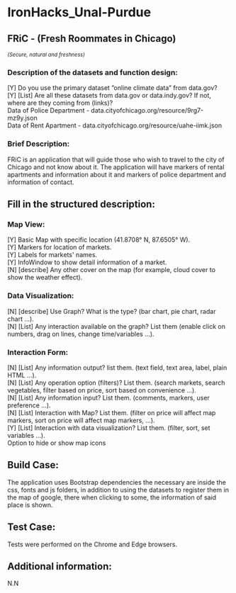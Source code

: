 # IronHacks_Unal-Purdue

## FRiC - (Fresh Roommates in Chicago)
<i><small>(Secure, natural and freshness)</small></i>

### Description of the datasets and function design:
[Y] Do you use the primary dataset ”online climate data” from data.gov? <br>
[Y] [List] Are all these datasets from data.gov or data.indy.gov? If not, where are they coming from (links)? <br>
    Data of Police Department - data.cityofchicago.org/resource/9rg7-mz9y.json<br>
    Data of Rent Apartment - data.cityofchicago.org/resource/uahe-iimk.json<br>

### Brief Description:
FRiC is an application that will guide those who wish to travel to the city of Chicago and not know about it. The application will have markers of rental apartments and information about it and markers of police department and information of contact.<br>

## Fill in the structured description:
### Map View:
[Y] Basic Map with specific location (41.8708° N, 87.6505° W). <br>
[Y] Markers for location of markets. <br>
[Y] Labels for markets' names. <br>
[Y] InfoWindow to show detail information of a market. <br>
[N] [describe] Any other cover on the map (for example, cloud cover to show the weather effect). <br>

### Data Visualization:
[N] [describe] Use Graph? What is the type? (bar chart, pie chart, radar chart ...). <br>
[N] [List] Any interaction available on the graph? List them (enable click on numbers, drag on lines, change time/variables ...). <br>

### Interaction Form:
[N] [List] Any information output? list them. (text field, text area, label, plain HTML ...). <br>
[N] [List] Any operation option (filters)? List them. (search markets, search vegetables, filter based on price, sort based on convenience ...). <br>
[N] [List] Any information input? List them. (comments, markers, user preference ...). <br>
[N] [List] Interaction with Map? List them. (filter on price will affect map markers, sort on price will affect map markers, ...). <br>
[Y] [List] Interaction with data visualization? List them. (filter, sort, set variables ...). <br>
    Option to hide or show map icons<br>

## Build Case:
The application uses Bootstrap dependencies the necessary are inside the css, fonts and js folders, in addition to using the datasets to register them in the map of google, there when clicking to some, the information of said place is shown. <br>

## Test Case:
Tests were performed on the Chrome and Edge browsers. <br>

## Additional information:
N.N <br>
